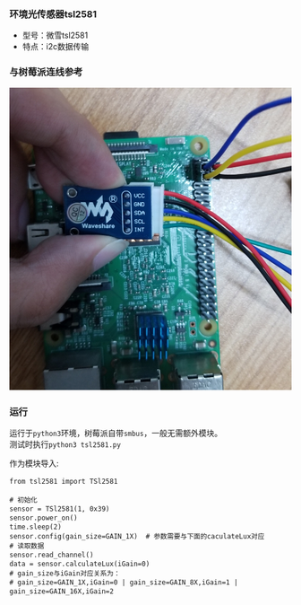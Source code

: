 ### 环境光传感器tsl2581
* 型号：微雪tsl2581
* 特点：i2c数据传输

### 与树莓派连线参考
![连线](connection.jpg)

### 运行
运行于`python3`环境，树莓派自带`smbus`，一般无需额外模块。<br>
测试时执行`python3 tsl2581.py`

作为模块导入:
```
from tsl2581 import TSl2581

# 初始化
sensor = TSl2581(1, 0x39)
sensor.power_on()
time.sleep(2)
sensor.config(gain_size=GAIN_1X)  # 参数需要与下面的caculateLux对应
# 读取数据
sensor.read_channel()
data = sensor.calculateLux(iGain=0)
# gain_size与iGain对应关系为：
# gain_size=GAIN_1X,iGain=0 | gain_size=GAIN_8X,iGain=1 | gain_size=GAIN_16X,iGain=2
